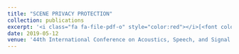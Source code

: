 ```yaml
---
title: "SCENE PRIVACY PROTECTION"
collection: publications
excerpt: '<i class="fa fa-file-pdf-o" style="color:red"></i>[<font color="red">Paper</font>](https://ieeexplore.ieee.org/abstract/document/8682225) <i class="fa fa-github" style="color:green"></i>[<font color="green">Code</font>](https://github.com/AliShahin/P-FGSM)'
date: 2019-05-12
venue: '44th International Conference on Acoustics, Speech, and Signal Processing <b> (ICASSP)</b>'
---
```

